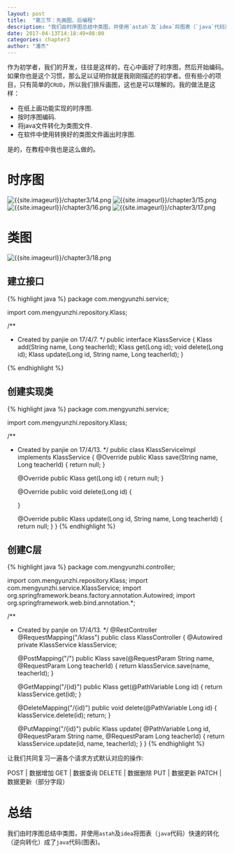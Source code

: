 ```yaml
---
layout: post
title:  "第三节：先画图、后编程"
description: "我们由时序图总结中类图，并使用`astah`及`idea`将图表（`java`代码）快速的转化（逆向转化）成了`java`代码(图表)。"
date: 2017-04-13T14:18:49+08:00
categories: chapter3
author: "潘杰"
---
```

作为初学者，我们的开发，往往是这样的，在心中画好了时序图，然后开始编码。如果你也是这个习惯，那么足以证明你就是我刚刚描述的初学者。但有些小的项目，只有简单的`CRUD`，所以我们排斥画图，这也是可以理解的。我的做法是这样：
*   在纸上画功能实现的时序图.
*   按时序图编码.
*   将java文件转化为类图文件.
*   在软件中使用转换好的类图文件画出时序图.

是的，在教程中我也是这么做的。

# 时序图
![{{site.imageurl}}/chapter3/14.png]({{site.imageurl}}/chapter3/14.png)
![{{site.imageurl}}/chapter3/15.png]({{site.imageurl}}/chapter3/15.png)
![{{site.imageurl}}/chapter3/16.png]({{site.imageurl}}/chapter3/16.png)
![{{site.imageurl}}/chapter3/17.png]({{site.imageurl}}/chapter3/17.png)

# 类图
![{{site.imageurl}}/chapter3/18.png]({{site.imageurl}}/chapter3/18.png)

## 建立接口
{% highlight java %}
package com.mengyunzhi.service;

import com.mengyunzhi.repository.Klass;

/**
 * Created by panjie on 17/4/7.
 */
public interface KlassService {
    Klass add(String name, Long teacherId);
    Klass get(Long id);
    void delete(Long id);
    Klass update(Long id, String name, Long teacherId);
}

{% endhighlight %}

## 创建实现类
{% highlight java %}
package com.mengyunzhi.service;

import com.mengyunzhi.repository.Klass;

/**
 * Created by panjie on 17/4/13.
 */
public class KlassServiceImpl implements KlassService {
    @Override
    public Klass save(String name, Long teacherId) {
        return null;
    }

    @Override
    public Klass get(Long id) {
        return null;
    }

    @Override
    public void delete(Long id) {

    }

    @Override
    public Klass update(Long id, String name, Long teacherId) {
        return null;
    }
}
{% endhighlight %}

## 创建C层
{% highlight java %}
package com.mengyunzhi.controller;

import com.mengyunzhi.repository.Klass;
import com.mengyunzhi.service.KlassService;
import org.springframework.beans.factory.annotation.Autowired;
import org.springframework.web.bind.annotation.*;

/**
 * Created by panjie on 17/4/13.
 */
@RestController
@RequestMapping("/klass")
public class KlassController {
    @Autowired
    private KlassService klassService;

    @PostMapping("/")
    public Klass save(@RequestParam String name, @RequestParam Long teacherId) {
        return klassService.save(name, teacherId);
    }

    @GetMapping("/{id}")
    public Klass get(@PathVariable Long id) {
        return klassService.get(id);
    }

    @DeleteMapping("/{id}")
    public void delete(@PathVariable Long id) {
        klassService.delete(id);
        return;
    }

    @PutMapping("/{id}")
    public Klass update(
            @PathVariable Long id,
            @RequestParam String name,
            @RequestParam Long teacherId) {
        return klassService.update(id, name, teacherId);
    }
}
{% endhighlight %}

让我们共同复习一遍各个请求方式默认对应的操作:

POST    | 数据增加
GET     | 数据查询
DELETE  | 数据删除
PUT     | 数据更新
PATCH   | 数据更新（部分字段）

# 总结
我们由时序图总结中类图，并使用`astah`及`idea`将图表（`java`代码）快速的转化（逆向转化）成了`java`代码(图表)。